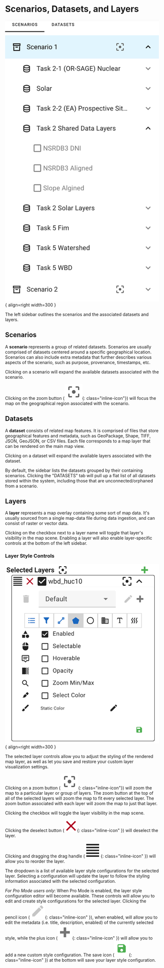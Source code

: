 # Scenarios, Datasets, and Layers

![The application sidebar](../assets/sidebar-expanded.png){ align=right width=300 }

The left sidebar outlines the scenarios and the associated datasets and layers.

## Scenarios

A **scenario** represents a group of related datasets. Scenarios are usually comprised of datasets centered around a specific geographical location. Scenarios can also include extra metadata that further describes various aspects of the scenario, such as purpose, provenance, timestamps, etc.

Clicking on a scenario will expand the available datasets associated with the scenario.

Clicking on the zoom button (![zoom button](../assets/zoom-to.png){: class="inline-icon"}) will focus the map on the geographical region associated with the scenario.

## Datasets

A **dataset** consists of related map features. It is comprised of files that store geographical features and metadata, such as GeoPackage, Shape, TIFF, JSON, GeoJSON, or CSV files. Each file corresponds to a map layer that can be rendered on the main map view.

Clicking on a dataset will expand the available layers associated with the dataset.

By default, the sidebar lists the datasets grouped by their containing scenarios. Clicking the "DATASETS" tab will pull up a flat list of all datasets stored within the system, including those that are unconnected/orphaned from a scenario.

## Layers

A **layer** represents a map overlay containing some sort of map data. It's usually sourced from a single map-data file during data ingestion, and can consist of raster or vector data.

Clicking on the checkbox next to a layer name will toggle that layer's visibility in the map scene. Enabling a layer will also enable layer-specific controls at the bottom of the left sidebar.

### Layer Style Controls

![Controls for a selected layer](../assets/sidebar-selected-layer.png){ align=right width=300 }

The selected layer controls allow you to adjust the styling of the rendered map layer, as well as let you save and restore your custom layer visualization settings.

Clicking on a zoom button (![zoom button](../assets/zoom-to.png){: class="inline-icon"}) will zoom the map to a particular layer or group of layers. The zoom button at the top of all of the selected layers will zoom the map to fit every selected layer. The zoom button associated with each layer will zoom the map to just that layer.

Clicking the checkbox will toggle the layer visibility in the map scene.

Clicking the deselect button (![the deselect button](../assets/layer-deselect-button.png){: class="inline-icon" }) will deselect the layer.

Clicking and dragging the drag handle (![the drag handle](../assets/layer-drag-handle.png){: class="inline-icon" }) will allow you to reorder the layer.

The dropdown is a list of available layer style configurations for the selected layer. Selecting a configuration will update the layer to follow the styling information associated with the selected configuration.

*For Pro Mode users only*: When Pro Mode is enabled, the layer style configuration editor will become available. These controls will allow you to edit and create style configurations for the selected layer. Clicking the pencil icon (![the edit layer button](../assets/layer-style-edit.png){: class="inline-icon" }), when enabled, will allow you to edit the metadata (i.e. title, description, enabled) of the currently selected style, while the plus icon (![the add layer button](../assets/layer-style-add.png){: class="inline-icon" }) will allow you to add a new custom style configuration. The save icon (![the save icon](../assets/layer-style-save.png){: class="inline-icon" }) at the bottom will save your layer style configuration.
